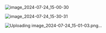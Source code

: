 ![image_2024-07-24_15-00-30](https://github.com/user-attachments/assets/e8ebccd5-6eec-4b48-9291-ad4493768c41)

![image_2024-07-24_15-30-31](https://github.com/user-attachments/assets/b58e651b-1081-4411-86db-0c2d5e801a27)

![Uploading image_2024-07-24_15-01-03.png…]()
